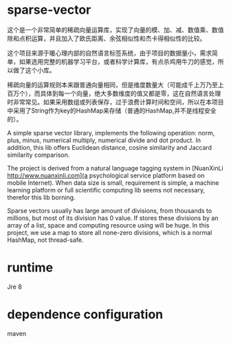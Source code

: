 # sparse-vector

这个是一个非常简单的稀疏向量运算库，实现了向量的模、加、减、数值乘、数值除和点积运算，并且加入了欧氏距离、余弦相似性和杰卡得相似性的比较。

这个项目来源于暖心理内部的自然语言标签系统，由于项目的数据量小，需求简单，如果选用完整的机器学习平台，或者科学计算库，有点杀鸡用牛刀的感觉，所以做了这个小库。

稀疏向量的运算规则本来跟普通向量相同，但是维度数量大（可能成千上万乃至上百万个），而具体到每一个向量，绝大多数维度的值又都是零，这在自然语言处理时非常常见。如果采用数组或列表保存，过于浪费计算时间和空间，所以在本项目中采用了String作为key的HashMap来存储（普通的HashMap,并不是线程安全的）。

A simple sparse vector library, implements the following operation: norm, plus, minus, numerical multiply, numerical divide and dot product. In addition, this lib offers Euclidean distance, cosine similarity and Jaccard similarity comparison.

The project is derived from a natural language tagging system in [NuanXinLi http://www.nuanxinli.com](a psychological service platform based on mobile Internet). When data size is small, requirement is simple, a machine learning platform or full scientific computing lib seems not necessary, therefor this lib borning.

Sparse vectors usually has large amount of divisions, from thousands to millions, but most of its division has 0 value. If stores these divisions by an array of a list, space and computing resource using will be huge. In this project, we use a map to store all none-zero divisions, which is a normal HashMap, not thread-safe.

# runtime
Jre 8

# dependence configuration
maven